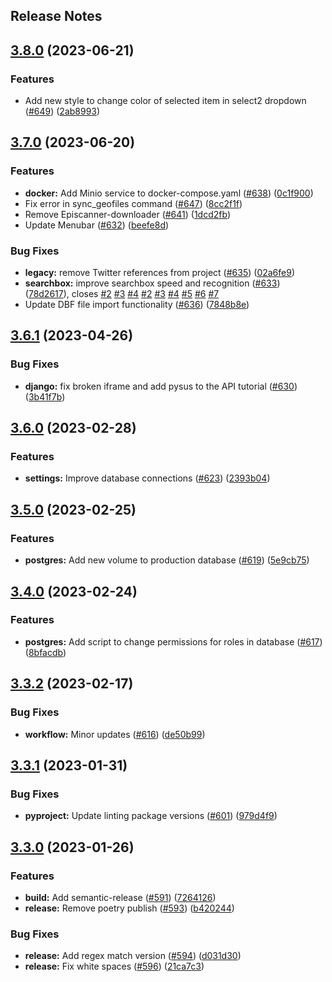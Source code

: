 Release Notes
---

## [3.8.0](https://github.com/AlertaDengue/AlertaDengue/compare/3.7.0...3.8.0) (2023-06-21)


### Features

* Add new style to change color of selected item in select2 dropdown ([#649](https://github.com/AlertaDengue/AlertaDengue/issues/649)) ([2ab8993](https://github.com/AlertaDengue/AlertaDengue/commit/2ab89937570e52bfd0e74b4417b07188f768af16))

## [3.7.0](https://github.com/AlertaDengue/AlertaDengue/compare/3.6.1...3.7.0) (2023-06-20)


### Features

* **docker:** Add Minio service to docker-compose.yaml ([#638](https://github.com/AlertaDengue/AlertaDengue/issues/638)) ([0c1f900](https://github.com/AlertaDengue/AlertaDengue/commit/0c1f900fafc791f9529f11387a53e2d47f41b2bc))
* Fix error in sync_geofiles command ([#647](https://github.com/AlertaDengue/AlertaDengue/issues/647)) ([8cc2f1f](https://github.com/AlertaDengue/AlertaDengue/commit/8cc2f1f0d1a9e896c17570355cbbe0143a8fe481))
* Remove Episcanner-downloader ([#641](https://github.com/AlertaDengue/AlertaDengue/issues/641)) ([1dcd2fb](https://github.com/AlertaDengue/AlertaDengue/commit/1dcd2fbb0db5017de3804923cfe7320fc1debb51))
* Update Menubar ([#632](https://github.com/AlertaDengue/AlertaDengue/issues/632)) ([beefe8d](https://github.com/AlertaDengue/AlertaDengue/commit/beefe8debc5dba85e1831249e58d180ab21312b3))


### Bug Fixes

* **legacy:** remove Twitter references from project ([#635](https://github.com/AlertaDengue/AlertaDengue/issues/635)) ([02a6fe9](https://github.com/AlertaDengue/AlertaDengue/commit/02a6fe946cf7c522097d415b0557b5fe8544bdf1))
* **searchbox:** improve searchbox speed and recognition ([#633](https://github.com/AlertaDengue/AlertaDengue/issues/633)) ([78d2617](https://github.com/AlertaDengue/AlertaDengue/commit/78d2617e9f77209608e198ee8a2a2ab919176866)), closes [#2](https://github.com/AlertaDengue/AlertaDengue/issues/2) [#3](https://github.com/AlertaDengue/AlertaDengue/issues/3) [#4](https://github.com/AlertaDengue/AlertaDengue/issues/4) [#2](https://github.com/AlertaDengue/AlertaDengue/issues/2) [#3](https://github.com/AlertaDengue/AlertaDengue/issues/3) [#4](https://github.com/AlertaDengue/AlertaDengue/issues/4) [#5](https://github.com/AlertaDengue/AlertaDengue/issues/5) [#6](https://github.com/AlertaDengue/AlertaDengue/issues/6) [#7](https://github.com/AlertaDengue/AlertaDengue/issues/7)
* Update DBF file import functionality ([#636](https://github.com/AlertaDengue/AlertaDengue/issues/636)) ([7848b8e](https://github.com/AlertaDengue/AlertaDengue/commit/7848b8e528432b4fdf499b2c380bb79d421307f1))

## [3.6.1](https://github.com/AlertaDengue/AlertaDengue/compare/3.6.0...3.6.1) (2023-04-26)


### Bug Fixes

* **django:** fix broken iframe and add pysus to the API tutorial ([#630](https://github.com/AlertaDengue/AlertaDengue/issues/630)) ([3b41f7b](https://github.com/AlertaDengue/AlertaDengue/commit/3b41f7b3976eea157a6f5e132e3864a2776204e2))

## [3.6.0](https://github.com/AlertaDengue/AlertaDengue/compare/3.5.0...3.6.0) (2023-02-28)


### Features

* **settings:** Improve database connections ([#623](https://github.com/AlertaDengue/AlertaDengue/issues/623)) ([2393b04](https://github.com/AlertaDengue/AlertaDengue/commit/2393b04a1f17478ef39fbed9f78be6839b584776))

## [3.5.0](https://github.com/AlertaDengue/AlertaDengue/compare/3.4.0...3.5.0) (2023-02-25)


### Features

* **postgres:** Add new volume to production database ([#619](https://github.com/AlertaDengue/AlertaDengue/issues/619)) ([5e9cb75](https://github.com/AlertaDengue/AlertaDengue/commit/5e9cb75c0f2a55060230c13a17c61644d99a5891))

## [3.4.0](https://github.com/AlertaDengue/AlertaDengue/compare/3.3.2...3.4.0) (2023-02-24)


### Features

* **postgres:** Add script to change permissions for roles in database ([#617](https://github.com/AlertaDengue/AlertaDengue/issues/617)) ([8bfacdb](https://github.com/AlertaDengue/AlertaDengue/commit/8bfacdbd07afa1101e325be7e0e59bf11e620e8c))

## [3.3.2](https://github.com/AlertaDengue/AlertaDengue/compare/3.3.1...3.3.2) (2023-02-17)


### Bug Fixes

* **workflow:** Minor updates ([#616](https://github.com/AlertaDengue/AlertaDengue/issues/616)) ([de50b99](https://github.com/AlertaDengue/AlertaDengue/commit/de50b997c8425f7f3a63ac2d9bb5bea67dfe9c40))

## [3.3.1](https://github.com/AlertaDengue/AlertaDengue/compare/3.3.0...3.3.1) (2023-01-31)


### Bug Fixes

* **pyproject:** Update linting package versions ([#601](https://github.com/AlertaDengue/AlertaDengue/issues/601)) ([979d4f9](https://github.com/AlertaDengue/AlertaDengue/commit/979d4f99ced10a35f09b88a1fdf2ccc3eeed0f1d))

## [3.3.0](https://github.com/AlertaDengue/AlertaDengue/compare/3.2.0...3.3.0) (2023-01-26)


### Features

* **build:** Add semantic-release ([#591](https://github.com/AlertaDengue/AlertaDengue/issues/591)) ([7264126](https://github.com/AlertaDengue/AlertaDengue/commit/72641261c474825dc91e3c99112e6041bddd63d2))
* **release:** Remove poetry publish ([#593](https://github.com/AlertaDengue/AlertaDengue/issues/593)) ([b420244](https://github.com/AlertaDengue/AlertaDengue/commit/b4202446cdc6139bc98c11cb4019f43c8e5486d1))


### Bug Fixes

* **release:** Add regex match version ([#594](https://github.com/AlertaDengue/AlertaDengue/issues/594)) ([d031d30](https://github.com/AlertaDengue/AlertaDengue/commit/d031d3095f20cbf6fde40efb2d51cfc174cd300a))
* **release:** Fix white spaces ([#596](https://github.com/AlertaDengue/AlertaDengue/issues/596)) ([21ca7c3](https://github.com/AlertaDengue/AlertaDengue/commit/21ca7c380ecdf1983cf1311600629a7244245452))
